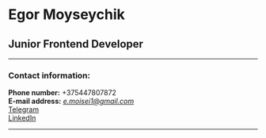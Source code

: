 # Egor Moyseychik
## Junior Frontend Developer

---

### Contact information:

**Phone number:** +375447807872<br>
**E-mail address:** *e.moisei1@gmail.com*<br>
[Telegram](https://t.me/soMebody_who)<br>
[LinkedIn](https://www.linkedin.com/in/%D0%B5%D0%B3%D0%BE%D1%80-%D0%BC%D0%BE%D0%B9%D1%81%D0%B5%D0%B9%D1%87%D0%B8%D0%BA-00a426248/)

---

